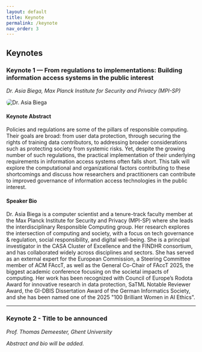 ```yaml
---
layout: default
title: Keynote
permalink: /keynote
nav_order: 3
---
```


## Keynotes

### Keynote 1 — From regulations to implementations: Building information access systems in the public interest
*Dr. Asia Biega, Max Planck Institute for Security and Privacy (MPI-SP)*  

<p>
  <img src="https://asiabiega.github.io/assets/images/biega-events.jpg"
       alt="Dr. Asia Biega"
       style="max-width:260px;height:auto;border-radius:8px;">
</p>

#### Keynote Abstract
Policies and regulations are some of the pillars of responsible computing. Their goals are broad: from user data protection, through securing the rights of training data contributors, to addressing broader considerations such as protecting society from systemic risks. Yet, despite the growing number of such regulations, the practical implementation of their underlying requirements in information access systems often falls short. This talk will explore the computational and organizational factors contributing to these shortcomings and discuss how researchers and practitioners can contribute to improved governance of information access technologies in the public interest.

#### Speaker Bio
Dr. Asia Biega is a computer scientist and a tenure-track faculty member at the Max Planck Institute for Security and Privacy (MPI-SP) where she leads the interdisciplinary Responsible Computing group. Her research explores the intersection of computing and society, with a focus on tech governance & regulation, social responsibility, and digital well-being. She is a principal investigator in the CASA Cluster of Excellence and the FINDHR consortium, and has collaborated widely across disciplines and sectors. She has served as an external expert for the European Commission, a Steering Committee member of ACM FAccT, as well as the General Co-Chair of FAccT 2025, the biggest academic conference focusing on the societal impacts of computing. Her work has been recognized with Council of Europe’s Rodota Award for innovative research in data protection, SaTML Notable Reviewer Award, the GI-DBIS Dissertation Award of the German Informatics Society, and she has been named one of the 2025 "100 Brilliant Women in AI Ethics".

---

### Keynote 2 - Title to be announced
*Prof. Thomas Demeester, Ghent University*

_Abstract and bio will be added._